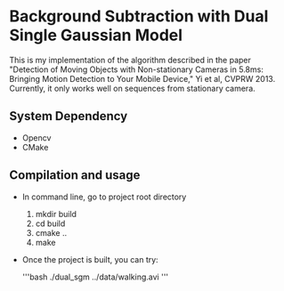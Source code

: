 Background Subtraction with Dual Single Gaussian Model
================================================================================

This is my implementation of the algorithm described in the paper "Detection of 
Moving Objects with Non-stationary Cameras in 5.8ms: Bringing Motion Detection to 
Your Mobile Device," Yi et al, CVPRW 2013. Currently, it only works well on 
sequences from stationary camera.


System Dependency
--------------------------------------------------------------------------------

* Opencv
* CMake


Compilation and usage
--------------------------------------------------------------------------------

* In command line, go to project root directory

  1. mkdir build
  2. cd build
  3. cmake ..
  4. make

* Once the project is built, you can try:

  '''bash
  ./dual_sgm ../data/walking.avi
  '''
